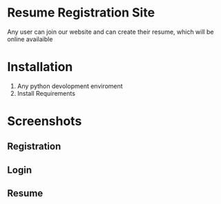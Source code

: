 
# Resume Registration Site
Any user can join our website and can create their resume, which will be online availaible

# Installation

1. Any python devolopment enviroment
2. Install Requirements

# Screenshots
## Registration

## Login

## Resume
